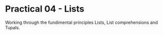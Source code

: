 # Practical 04 - Lists

Working through the fundimental principles Lists, List comprehensions and Tupals.
